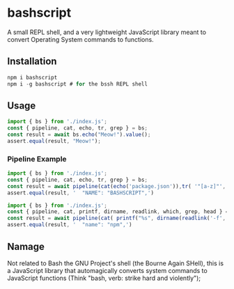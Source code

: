 # bashscript
A small REPL shell, and a very lightweight JavaScript library meant to convert Operating System commands to functions.

## Installation

```JavaScript
npm i bashscript
npm i -g bashscript # for the bssh REPL shell
```

## Usage

```JavaScript
import { bs } from './index.js';
const { pipeline, cat, echo, tr, grep } = bs;
const result = await bs.echo("Meow!").value();
assert.equal(result, "Meow!");
```

### Pipeline Example

```JavaScript
import { bs } from './index.js';
const { pipeline, cat, echo, tr, grep } = bs;
const result = await pipeline(cat(echo('package.json')),tr( '"[a-z]"', '"[A-Z]"'), grep('NAME') ).value();
assert.equal(result, '  "NAME": "BASHSCRIPT",')
```

```JavaScript
import { bs } from './index.js';
const { pipeline, cat, printf, dirname, readlink, which, grep, head } = bs;
const result = await pipeline(cat( printf("%s", dirname(readlink('-f', which('npm'))),"/../package.json" )), grep('name'), head('-n', 1) ).value();
assert.equal(result, '  "name": "npm",')
```

## Namage
Not related to Bash the GNU Project's shell (the Bourne Again SHell), this is a JavaScript library that automagically converts system commands to JavaScript functions (Think "bash, verb: strike hard and violently");
